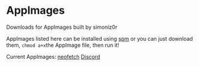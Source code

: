 # AppImages
Downloads for AppImages built by simoniz0r

AppImages listed here can be installed using [spm](https://github.com/simoniz0r/spm) or you can just download them, `chmod a+x`the AppImage file, then run it!

Current AppImages:
[neofetch](https://github.com/dylanaraps/neofetch)
[Discord](https://discordapp.com)
